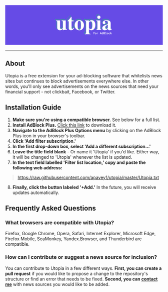 <div align="center">
    <img src="docs/utopiaLogoNew.jpg" alt="Utopia for AdBlock logo"/> 
</div>
<hr/>

## About
Utopia is a free extension for your ad-blocking software that whitelists news sites but continues to block advertisements everywhere else. In other words, you'll only see advertisements on the news sources that need your financial support - not clickbait, Facebook, or Twitter.

## Installation Guide
1. **Make sure you're using a compatible browser.** See below for a full list.
2. **Install AdBlock Plus.** [Click this link](https://adblockplus.org/en/) to download it.
3. **Navigate to the AdBlock Plus Options menu** by clicking on the AdBlock Plus icon in your browser's toolbar.
4. **Click 'Add filter subscription.'**
5. **In the first drop-down box, select 'Add a different subscription...'**
6. **Leave the title field blank** - Or name it 'Utopia' if you'd like. Either way, it will be changed to 'Utopia' whenever the list is updated.
7. **In the text field labelled 'Filter list location,' copy and paste the following web address:**
> https://raw.githubusercontent.com/apavey1/utopia/master/Utopia.txt
8. **Finally, click the button labeled '+Add.'** In the future, you will receive updates automatically.

## Frequently Asked Questions

### What browsers are compatible with Utopia?
Firefox, Google Chrome, Opera, Safari, Internet Explorer, Microsoft Edge, Firefox Mobile, SeaMonkey, Yandex.Browser, and Thunderbird are compatible.

### How can I contribute or suggest a news source for inclusion?
You can contribute to Utopia in a few different ways. **First, you can create a pull request** if you would like to propose a change to the repository's structure or find an error that needs to be fixed. **Second, you can [contact me](mailto:paveyand@grinnell.edu)** with news sources you would like to be added.